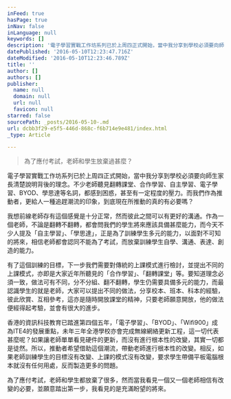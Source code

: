 ```yaml
---
inFeed: true
hasPage: true
inNav: false
inLanguage: null
keywords: []
description: '電子學習實戰工作坊系列已於上周四正式開始，當中我分享到學校必須要向師生家長清楚說明背後的理念。不少老師聽見翻轉課堂、合作學習、自主學習、電子學習、BYOD、學思達等名詞，都感到困惑，甚至有一定程度的壓力。而我們作為推動者，更給人一種追趕潮流的印象，到底現在所推動的真的有必要嗎？ '
datePublished: '2016-05-10T12:23:47.716Z'
dateModified: '2016-05-10T12:23:46.789Z'
title: ''
author: []
authors: []
publisher:
  name: null
  domain: null
  url: null
  favicon: null
starred: false
sourcePath: _posts/2016-05-10-.md
url: dcbb3f29-e5f5-446d-868c-f6b714e9e481/index.html
_type: Article

---
```

> 為了應付考試，老師和學生放棄過甚麼？

電子學習實戰工作坊系列已於上周四正式開始，當中我分享到學校必須要向師生家長清楚說明背後的理念。不少老師聽見翻轉課堂、合作學習、自主學習、電子學習、BYOD、學思達等名詞，都感到困惑，甚至有一定程度的壓力。而我們作為推動者，更給人一種追趕潮流的印象，到底現在所推動的真的有必要嗎？

我想前線老師存有這個感覺是十分正常，然而彼此之間可以有更好的溝通。作為一個老師，不論是翻轉不翻轉，都會問我們的學生將來應該具備甚麼能力，而今天不少人提及「自主學習」、「學思達」，正是為了訓練學生多元的能力，以面對不可知的將來，相信老師都會認同不能為了考試，而放棄訓練學生自學、溝通、表達、創造的能力。

有了這個訓練的目標，下一步我們需要對傳統的上課模式進行檢討，並提出不同的上課模式，亦即是大家近年所聽見的「合作學習」、「翻轉課堂」等。要知道理念必須一致，做法可有不同，分不分組、翻不翻轉，學生仍需要具備多元的能力，而最認識學生的就是老師，大家可以提出不同的做法，分享校本、班本、科本的經驗，彼此欣賞、互相參考，這亦是隨時開放課堂的精神，只要老師願意開放，他的做法便經得起考驗，並會有很大的進步。

香港的資訊科技教育已踏進第四個五年，「電子學習」、「BYOD」、「Wifi900」成為ITE4的發展重點，未年三年全港學校亦會完成無線網絡更新工程，這一切代表甚麼呢？如果讓老師單單看見硬件的更新，而沒有進行根本性的改變，其實一切都是徒然。所以，推動者希望借助這個潮流，帶動老師進行根本性的改變。相反，如果老師訓練學生的目標沒有改變、上課的模式沒有改變，要求學生帶備平板電腦根本就沒有任何用處，反而製造更多的問題。

為了應付考試，老師和學生都放棄了很多，然而當我看見一個又一個老師相信有改變的必要，並願意踏出第一步，我看見的是充滿盼望的將來。